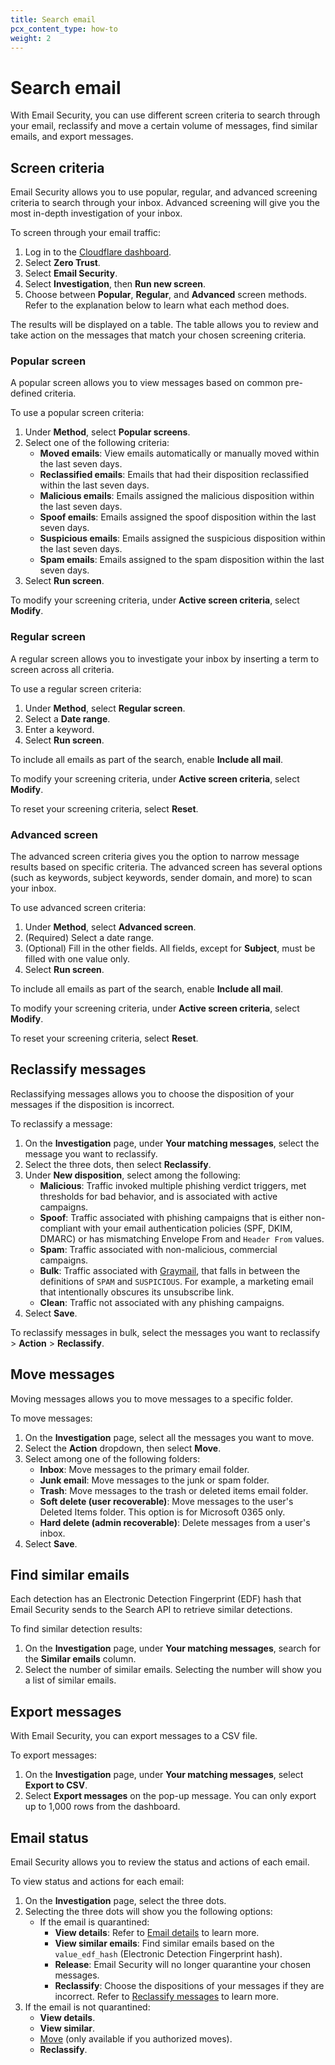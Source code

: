 ```yaml
---
title: Search email
pcx_content_type: how-to
weight: 2
---
```


# Search email

With Email Security, you can use different screen criteria to search through your email, reclassify and move a certain volume of messages, find similar emails, and export messages.

## Screen criteria

Email Security allows you to use popular, regular, and advanced screening criteria to search through your inbox. Advanced screening will give you the most in-depth investigation of your inbox.

To screen through your email traffic:

1. Log in to the [Cloudflare dashboard](https://dash.cloudflare.com/).
2. Select **Zero Trust**.
3. Select **Email Security**.
4. Select **Investigation**, then **Run new screen**.
5. Choose between **Popular**, **Regular**, and **Advanced** screen methods. Refer to the explanation below to learn what each method does.

The results will be displayed on a table. The table allows you to review and take action on the messages that match your chosen screening criteria.

### Popular screen

A popular screen allows you to view messages based on common pre-defined criteria.

To use a popular screen criteria:

1. Under **Method**, select **Popular screens**.
2. Select one of the following criteria:
   * **Moved emails**: View emails automatically or manually moved within the last seven days.
   * **Reclassified emails**: Emails that had their disposition reclassified within the last seven days.
   * **Malicious emails**: Emails assigned the malicious disposition within the last seven days.
   * **Spoof emails**: Emails assigned the spoof disposition within the last seven days.
   * **Suspicious emails**: Emails assigned the suspicious disposition within the last seven days.
   * **Spam emails**: Emails assigned to the spam disposition within the last seven days.
3. Select **Run screen**.

To modify your screening criteria, under **Active screen criteria**, select **Modify**.

### Regular screen

A regular screen allows you to investigate your inbox by inserting a term to screen across all criteria.

To use a regular screen criteria:

1. Under **Method**, select **Regular screen**.
2. Select a **Date range**.
3. Enter a keyword.
4. Select **Run screen**.

To include all emails as part of the search, enable **Include all mail**.

To modify your screening criteria, under **Active screen criteria**, select **Modify**.

To reset your screening criteria, select **Reset**.

### Advanced screen

The advanced screen criteria gives you the option to narrow message results based on specific criteria. The advanced screen has several options (such as keywords, subject keywords, sender domain, and more) to scan your inbox.

To use advanced screen criteria:

1. Under **Method**, select **Advanced screen**.
2. (Required) Select a date range.
3. (Optional) Fill in the other fields. All fields, except for **Subject**, must be filled with one value only.
4. Select **Run screen**.

To include all emails as part of the search, enable **Include all mail**.

To modify your screening criteria, under **Active screen criteria**, select **Modify**.

To reset your screening criteria, select **Reset**.

## Reclassify messages

Reclassifying messages allows you to choose the disposition of your messages if the disposition is incorrect.

To reclassify a message:

1. On the **Investigation** page, under **Your matching messages**, select the message you want to reclassify.
2. Select the three dots, then select **Reclassify**. 
3. Under **New disposition**, select among the following:
   * **Malicious**: Traffic invoked multiple phishing verdict triggers, met thresholds for bad behavior, and is associated with active campaigns.
   * **Spoof**: Traffic associated with phishing campaigns that is either non-compliant with your email authentication policies (SPF, DKIM, DMARC) or has mismatching Envelope From and `Header From` values.
   * **Spam**: Traffic associated with non-malicious, commercial campaigns.
   * **Bulk**: Traffic associated with [Graymail](https://en.wikipedia.org/wiki/Graymail_%28email%29), that falls in between the definitions of `SPAM` and `SUSPICIOUS`. For example, a marketing email that intentionally obscures its unsubscribe link.
   * **Clean**: Traffic not associated with any phishing campaigns.
4. Select **Save**.

To reclassify messages in bulk, select the messages you want to reclassify > **Action** > **Reclassify**.

## Move messages

Moving messages allows you to move messages to a specific folder.

To move messages:

1. On the **Investigation** page, select all the messages you want to move.
2. Select the **Action** dropdown, then select **Move**.
3. Select among one of the following folders:
   * **Inbox**: Move messages to the primary email folder.
   * **Junk email**: Move messages to the junk or spam folder.
   * **Trash**: Move messages to the trash or deleted items email folder.
   * **Soft delete (user recoverable)**: Move messages to the user's Deleted Items folder. This option is for Microsoft 0365 only.
   * **Hard delete (admin recoverable)**: Delete messages from a user's inbox.
4. Select **Save**.

## Find similar emails

Each detection has an Electronic Detection Fingerprint (EDF) hash that Email Security sends to the Search API to retrieve similar detections.

To find similar detection results:

1. On the **Investigation** page, under **Your matching messages**, search for the **Similar emails** column.
2. Select the number of similar emails. Selecting the number will show you a list of similar emails.

## Export messages

With Email Security, you can export messages to a CSV file.

To export messages:

1. On the **Investigation** page, under **Your matching messages**, select **Export to CSV**.
2. Select **Export messages** on the pop-up message. You can only export up to 1,000 rows from the dashboard.

## Email status

Email Security allows you to review the status and actions of each email.

To view status and actions for each email:

1. On the **Investigation** page, select the three dots.
2. Selecting the three dots will show you the following options:
   - If the email is quarantined: 
      - **View details**: Refer to [Email details](/cloudflare-one/roles-permissions/#email-details) to learn more.
      - **View similar emails**: Find similar emails based on the `value_edf_hash` (Electronic Detection Fingerprint hash).
      - **Release**: Email Security will no longer quarantine your chosen messages.
      - **Reclassify**: Choose the dispositions of your messages if they are incorrect. Refer to [Reclassify messages](/cloudflare-one/insights/email-monitoring/search-email/#reclassify-messages) to learn more.
3. If the email is not quarantined:
   - **View details**.
   - **View similar**.
   - [Move](/cloudflare-one/email-security/auto-moves/) (only available if you authorized moves).
   - **Reclassify**.
